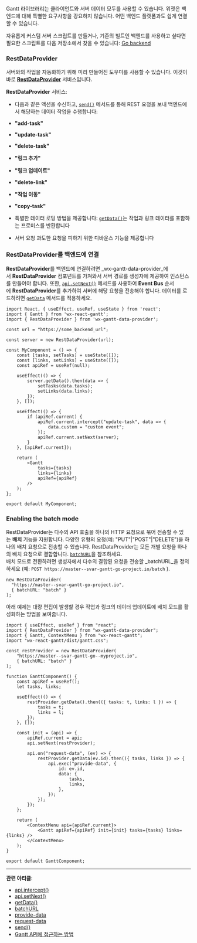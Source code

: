 
Gantt 라이브러리는 클라이언트와 서버 데이터 모두를 사용할 수 있습니다. 위젯은 백엔드에 대해 특별한 요구사항을 강요하지 않습니다. 어떤 백엔드 플랫폼과도 쉽게 연결할 수 있습니다.

자유롭게 커스텀 서버 스크립트를 만들거나, 기존의 빌트인 백엔드를 사용하고 싶다면 필요한 스크립트를 다음 저장소에서 찾을 수 있습니다: [Go backend](https://github.com/svar-widgets/gantt-backend-go)

### RestDataProvider

서버와의 작업을 자동화하기 위해 미리 만들어진 도우미를 사용할 수 있습니다. 이것이 바로 [**RestDataProvider**](https://docs.svar.dev/react/gantt/helpers/restdataprovider_api) 서비스입니다.

**RestDataProvider** 서비스:

- 다음과 같은 액션을 수신하고, [`send()`](https://docs.svar.dev/react/gantt/helpers/rest_methods/send_method) 메서드를 통해 REST 요청을 보내 백엔드에서 해당하는 데이터 작업을 수행합니다:
    
- **"add-task"**
    
- **"update-task"**
    
- **"delete-task"**
    
- **"링크 추가"**
    
- **"링크 업데이트"**
    
- **"delete-link"**
    
- **"작업 이동"**
    
- **"copy-task"**
    
- 특별한 데이터 로딩 방법을 제공합니다: [`getData()`](https://docs.svar.dev/react/gantt/helpers/rest_methods/getdata_method)는 작업과 링크 데이터를 포함하는 프로미스를 반환합니다
    
- 서버 요청 과도한 요청을 피하기 위한 디바운스 기능을 제공합니다
    

### RestDataProvider를 백엔드에 연결

**RestDataProvider**를 백엔드에 연결하려면 _wx-gantt-data-provider_에서 **RestDataProvider** 컴포넌트를 가져와서 서버 경로를 생성자에 제공하여 인스턴스를 만들어야 합니다. 또한, [`api.setNext()`](https://docs.svar.dev/react/gantt/api/methods/setNext) 메서드를 사용하여 **Event Bus** 순서에 **RestDataProvider**를 추가하여 서버에 해당 요청을 전송해야 합니다. 데이터를 로드하려면 [`getData`](https://docs.svar.dev/react/gantt/helpers/rest_methods/getdata_method) 메서드를 적용하세요.

```tsx
import React, { useEffect, useRef, useState } from 'react';
import { Gantt } from 'wx-react-gantt';
import { RestDataProvider } from 'wx-gantt-data-provider';

const url = "https://some_backend_url";

const server = new RestDataProvider(url);

const MyComponent = () => {
    const [tasks, setTasks] = useState([]);
    const [links, setLinks] = useState([]);
    const apiRef = useRef(null);

    useEffect(() => {
        server.getData().then(data => {
            setTasks(data.tasks);
            setLinks(data.links);
        });
    }, []);

    useEffect(() => {
        if (apiRef.current) {
            apiRef.current.intercept("update-task", data => {
                data.custom = "custom event";
            });
            apiRef.current.setNext(server);
        }
    }, [apiRef.current]);

    return (
        <Gantt
            tasks={tasks}
            links={links}
            apiRef={apiRef}
        />
    );
};

export default MyComponent;
```


### Enabling the batch mode

RestDataProvider는 다수의 API 호출을 하나의 HTTP 요청으로 묶어 전송할 수 있는 **배치** 기능을 지원합니다. 다양한 유형의 요청(예: "PUT"|"POST"|"DELETE")을 하나의 배치 요청으로 전송할 수 있습니다. RestDataProvider는 모든 개별 요청을 하나의 배치 요청으로 결합합니다. [`batchURL`](https://docs.svar.dev/react/gantt/helpers/rest_routes/post_batch)을 참조하세요.  
배치 모드로 전환하려면 생성자에서 다수의 결합된 요청을 전송할 _batchURL_을 정의하세요 (예: `POST https://master--svar-gantt-go-project.io/batch` ).

```tsx
new RestDataProvider(
  "https://master--svar-gantt-go-project.io",
  { batchURL: "batch" }
);
```

아래 예제는 대량 편집이 발생할 경우 작업과 링크의 데이터 업데이트에 배치 모드를 활성화하는 방법을 보여줍니다.

```tsx
import { useEffect, useRef } from "react";
import { RestDataProvider } from "wx-gantt-data-provider";
import { Gantt, ContextMenu } from "wx-react-gantt";
import "wx-react-gantt/dist/gantt.css";

const restProvider = new RestDataProvider(
    "https://master--svar-gantt-go--myproject.io",
    { batchURL: "batch" }
);

function GanttComponent() {
    const apiRef = useRef();
    let tasks, links;

    useEffect(() => {
        restProvider.getData().then(({ tasks: t, links: l }) => {
            tasks = t;
            links = l;
        });
    }, []);

    const init = (api) => {
        apiRef.current = api;
        api.setNext(restProvider);

        api.on("request-data", (ev) => {
            restProvider.getData(ev.id).then(({ tasks, links }) => {
                api.exec("provide-data", {
                    id: ev.id,
                    data: {
                        tasks,
                        links,
                    },
                });
            });
        });
    };

    return (
        <ContextMenu api={apiRef.current}>
            <Gantt apiRef={apiRef} init={init} tasks={tasks} links={links} />
        </ContextMenu>
    );
}

export default GanttComponent;
```

---

**관련 아티클**:

- [api.intercept()](https://docs.svar.dev/react/gantt/api/methods/intercept)
- [api.setNext()](https://docs.svar.dev/react/gantt/api/methods/setNext)
- [getData()](https://docs.svar.dev/react/gantt/helpers/rest_methods/getdata_method)
- [batchURL](https://docs.svar.dev/react/gantt/helpers/rest_routes/post_batch)
- [provide-data](https://docs.svar.dev/react/gantt/api/actions/provide-data)
- [request-data](https://docs.svar.dev/react/gantt/api/actions/request-data)
- [send()](https://docs.svar.dev/react/gantt/helpers/rest_methods/send_method)
- [Gantt API에 접근하는 방법](https://docs.svar.dev/react/gantt/api/how_to_access_api)